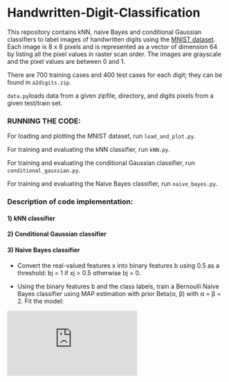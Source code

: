 # Handwritten-Digit-Classification

This repository contains kNN, naive Bayes and conditional Gaussian classifiers to label images of handwritten digits using the [MNIST dataset](http://yann.lecun.com/exdb/mnist/). Each image is 8 x 8 pixels and is represented as a vector of dimension 64 by listing all the pixel values in raster scan order. The images are grayscale and the pixel values are between 0 and 1. 

There are 700 training cases and 400 test cases for each digit; they can be found in `a2digits.zip`. 

`data.py`loads data from a given zipfile, directory, and digits pixels from a given test/train set.

### RUNNING THE CODE:

For loading and plotting the MNIST dataset, run `load_and_plot.py`.

For training and evaluating the kNN classifier, run `kNN.py`.

For training and evaluating the conditional Gaussian classifier, run `conditional_gaussian.py`.

For training and evaluating the Naive Bayes classifier, run `naive_bayes.py`.

### Description of code implementation:

#### 1) kNN classifier

#### 2) Conditional Gaussian classifier

#### 3) Naive Bayes classifier

* Convert the real-valued features x into binary features b using 0.5 as a threshold: bj = 1 if xj > 0.5 otherwise bj = 0.

* Using the binary features b and the class labels, train a Bernoulli Naive Bayes classifier using MAP estimation with prior Beta(α, β) with α = β = 2. Fit the model:

![eq1](https://latex.codecogs.com/gif.latex?p%28y%20%3D%20k%29%20%3D%201/10)


